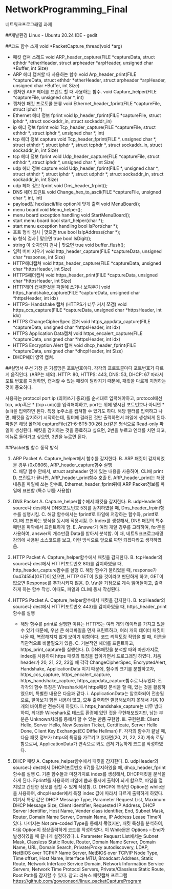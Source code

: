 # NetworkProgramming_Final
네트워크프로그래밍 과제

##개발환경
Linux - Ubuntu 20.24
IDE - gedit

##코드 함수 소개
void *PacketCapture_thread(void *arg)
-	패킷 캡쳐 스레드
void ARP_header_capture(FILE *captureData, struct ethhdr *etherHeader, struct arpheader *arpHeader, unsigned char *Buffer, int Size) 
-	ARP 헤더 캡쳐할 때 사용하는 함수
void Arp_header_print(FILE *captureData, struct ethhdr *etherHeader, struct arpheader *arpHeader, unsigned char *Buffer, int Size)
-	캡쳐한 ARP 헤더를 프린트 할 때 사용하는 함수.
void Capture_helper(FILE *captureFile, unsigned char *, int)                                      
-	캡쳐한 패킷 프로토콜 분류 
void Ethernet_header_fprint(FILE *captureFile, struct iphdr *)
-	Ethernet 헤더 정보 fprint
void Ip_header_fprint(FILE *captureFile, struct iphdr *, struct sockaddr_in, struct sockaddr_in)
-	ip 헤더 정보 fprint 
void Tcp_header_capture(FILE *captureFile, struct ethhdr *, struct iphdr *, unsigned char *, int)  
-	 tcp 헤더 정보 capture
void Tcp_header_fprint(FILE *, unsigned char *, struct ethhdr *, struct iphdr *, struct tcphdr *, struct sockaddr_in, struct sockaddr_in, int Size)
-	tcp 헤더 정보 fprint
void Udp_header_capture(FILE *captureFile, struct ethhdr *, struct iphdr *, unsigned char *, int Size)
-	udp 헤더 정보 capture
void Udp_header_fprint(FILE *, unsigned char *, struct ethhdr *, struct iphdr *, struct udphdr *, struct sockaddr_in, struct sockaddr_in, int Size)
-	udp 헤더 정보 fprint
void Dns_header_frpint(); 
-	DNS 헤더 프린트
void Change_hex_to_ascii(FILE *captureFile, unsigned char *, int, int)
-	payload값 hex/ascii/file option에 맞게 출력
void MenuBoard();           
-	menu board
void Menu_helper();         
-	menu board exception handling
void StartMenuBoard();      
-	start menu board
bool start_helper(char *);  
-	start menu exception handling
bool IsPort(char *);        
-	포트 형식 검사 | 맞으면 true
bool IsIpAddress(char *);   
-	ip 형식 검사 | 맞으면 true
bool IsDigit();             
-	 string 이 숫자인지 검사 | 맞으면 true
void buffer_flush();        
-	입력 버퍼 지우기
void http_header_capture(FILE *captureData, unsigned char *response, int Size)
-	HTTP헤더캡쳐
void https_header_capture(FILE *captureData, unsigned char *httpsHeader, int Size)
-	HTTPS헤더캡쳐
void https_header_print(FILE *captureData, unsigned char *httpsHeader, int Size)
-	HTTP헤더 캡쳐한것을 파일에 쓰거나 보여주기
void https_handshake_capture(FILE *captureData, unsigned char *httpsHeader, int idx)
-	HTTPS- Handshake 캡쳐 (HTTPS가 너무 커서 쪼갬)
void https_ccs_capture(FILE *captureData, unsigned char *httpsHeader, int idx)
-	HTTPS ChangeCipherSpec 캡쳐
void https_appdata_capture(FILE *captureData, unsigned char *httpsHeader, int idx)
-	HTTPS Application Data캡쳐
void https_encalert_capture(FILE *captureData, unsigned char *httpsHeader, int idx)
-	HTTPS Encryption Alert 캡쳐
void dhcp_header_fprint(FILE *captureData, unsigned char *dhcpHeader, int Size)
-	DHCP헤더 영역 캡쳐.

##설명서
우선 가장 큰 거름망은 포트번호이다. 각각의 프로토콜마다 포트번호가 다르게 움직인다. (ARP는 제외). HTTP: 80, HTTPS: 443, DNS: 53, DHCP: 67
따라서 포트 번호를 지정하면, 캡쳐할 수 있는 패킷이 달라지기 때문에, 패킷을 다르게 지정하는것이 중요하다.

사용자는 protocol port ip (띄어쓰기 중요)를 순서대로 입력해야하고, protocol에선 tcp, udp혹은 * (tcp+udp)를 입력해야하고, port는 위에 명시된 포트번호나 아니면 *(all)을 입력하면 된다. 특정 ip주소를 캡쳐할 수 있기도 하다.
해당 필터를 입력하고 나면, 패킷을 감지하기 시작하는데, 필터에 걸러진 것만 출력하면서 파일에 생성되게 된다. 파일은 해당 폴더에 captureFile(21-6-8T5:30:26).txt같은 형식으로 Read-only 파일이 생성된다.
패킷을 감지하는 것을 종료하고 싶으면, 2번을 누르고 엔터를 치면 되고, 메뉴로 돌아가고 싶으면, 3번을 누르면 된다.

##Packet별 함수 동작 방식
1. ARP Packet
  A. Capture_helper에서 함수를 감지한다.
  B. ARP 패킷이 감지되었을 경우 (0x0806), ARP_header_capture함수 실행  
  C. 해당 함수 안에서, struct arpheader 안에 있는 내용을 사용하여, CLI에 print
  D. 프린트가 끝나면, ARP_header_print함수 호출
  E. ARP_header_print는 해당 내용을 파일에 쓰는 함수로, Ethernet_header_fprint뒤에 ARP Packet정보를 파일에 표현함 (특수 UI를 사용함)
2. DNS Packet
  A.	Capture_helper함수에서 패킷을 감지한다.
  B.	udpHeader의 source나 dest에서 DNS(포트번호 53)를 감지하였을 때, Dns_header_frpint함수를 실행시킴.
  C.	해당 함수에서는 fprintf로 파일에 저장하는 함수와, printf로 CLI에 표현하는 방식을 동시에 적용시킴.
  D.	Index를 생성해서, DNS 패킷의 특수 패턴을 파악해서 프린트하게 함.
  E.	Answer가 여러 개일 경우를 고려하여, for문을 사용하여, answer의 개수만큼 Data를 받아서 분석함. 이 때, 네트워크프로그래밍 강의에 사용된 소스코드를 보고, 이런 방식으로 앞으로 짜면 되겠다라고 생각하였음.

3.	HTTP Packet
  A.	Capture_helper함수에서 패킷을 감지한다.
  B.	tcpHeader의 source나 dest에서 HTTP(포트번호 80)를 감지하였을 때, http_header_capture함수를 실행
  C.	해당 함수가 불리었을 때, response가 0x474554(GET)이 있으면, HTTP GET이 있을 것이라고 판단하게 하고, GET이 없으면 Response를 추가시키지 않음.
  D.	\r\n을 기점으로 계속 읽어들이고, 출력하게 하는 함수 작성. 이때도, 파일과 CLI에 동시 작성된다.
4.	HTTPS Packet
  A.	Capture_helper함수에서 패킷을 감지한다.
  B.	tcpHeader의 source나 dest에서 HTTP(포트번호 443)를 감지하였을 때, https_header_print함수를 실행
      - 해당 함수를 print로 실행한 이유는 HTTPS는 여러 개의 데이터를 가지고 있을 수 있기 때문에, 우선 큰 헤더파일을 먼저 프린트하고, 여러 개의 데이터 패킷이 나올 때, 복잡해지지 않게 보이기 위함이다. 코드 리팩토링 작업을 할 때, 이름을 직관적으로 바꿀필요가 있음.
  C.	기본적인 헤더를 프린트하고, https_print_capture를 실행한다.
  D.	DNS패킷을 분석할 때와 마찬가지로, index를 사용하여 https 패킷의 특징을 잡아가면서 프로그래밍 하였다. 처음 header가 20, 21, 22, 23일 때 각각 ChangeCipherSpec, EncryptedAlert, Handshake, ApplicationData 이기 때문에, 함수의 크기를 분할하고자, https_ccs_capture, https_encalert_capture, https_handshake_capture, https_appdata_capture함수로 나누었다.
  E.	각각의 함수 특징은 Wireshark에서 https패킷 분석을 할 때, 있는 것을 활용하였으며, 특별한 내용은 다음과 같다.
    i.	ApplicationData는 암호화되어 전송됨으로, 알아보기 힘든 내용이 많고, 모두 출력하면 깔끔해보이지 못해서 처음 10개의 바이트만 전송하게 하였다.
    ii.	https_handshake_capture는 너무 방대하여, 최대한 Wireshark로 테스트 환경에 있던 것을 구현해보았지만, 남는 부분은 Unknown처리를 통해서 할 수 있는 만큼 구현함.
    iii. 구현완료: Client Hello, Server Hello, New Session Ticket, Certificate, Server Hello Done, Client Key Exchange(EC Diffie Hellman)
  F.	각각의 함수가 끝날 때, 다음 패킷 정보가 https의 특징을 가르키고 있다면(20, 21, 22, 23) 계속 로딩함으로써, ApplicationData가 연속으로 와도 캡쳐 가능하게 코드를 작성하였다.
  
5.	DHCP 패킷
  A.	Capture_helper함수에서 패킷을 감지한다.
  B.	udpHeader의 source나 dest에서 DHCP(포트번호 67)를 감지하였을 때, dhcp_header_fprint함수를 실행
  C.	기존 함수들과 마찬가지로 index를 생성해서, DHCP패킷을 분석을 하게 된다. Fprintf를 사용하여 파일에 씀과 동시에 출력이 되게 함으로, 파일을 열지않고 간단한 정보를 접할 수 있게 작성함.
  D.	DHCP에 특징인 Option은 while문을 사용하여, dhcpHeader에서 특정 index 값에 따라서 다르게 출력하게 하였다. 여기서 특정 값은 DHCP Message Type, Parameter Request List, Maximum DHCP Message Size, Client identifier, Requested IP Address, DHCP Server Identifier, Host Name, Vender class identifier, End, Subnet Mask, Router, Domain Name Server, Domain Name, IP Address Lease Time이 있다. 나머지는 Not pre-coded Type을 통해서 묶었지만, 패킷 특성을 분석하여, 다음 Option이 정상출력하게 코드를 작성하였다. 이 While문은 Options – End가 발생하였을 때 끝나게 설정하였다. 
    i.	Parameter Request List에서는 Subnet Mask, Classless Static Route, Router, Domain Name Server, Domain Name, URL, Domain Search, Private/Proxy autodiscovery, LDAP, NetBIOS over TCP/IP Name Server, NetBIOS over TCP/IP Node Type, Time offset, Host Name, Interface MTU, Broadcast Address, Static Route, Network Interface Service Domain, Network Information Service Servers, Network Time Protocol Servers, Private/Classless Static Route, Root Path를 감지할 수 있다.
참고:
리눅스 패킷캡쳐 프로그램
https://github.com/gowoonsori/linux_packetCaptureProgram
